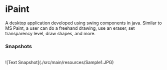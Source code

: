 # iPaint

A desktop application developed using swing components in java.
Similar to MS Paint, a user can do a freehand drawing, use an eraser, set transparency level, draw shapes, and more.
<br>
### Snapshots
<br>
![Text Snapshot](./src/main/resources/Sample1.JPG)


